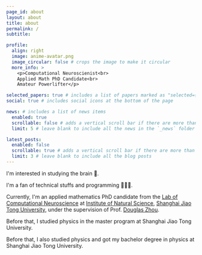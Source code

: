 ```yaml
---
page_id: about
layout: about
title: about
permalink: /
subtitle:

profile:
  align: right
  image: anime-avatar.png
  image_circular: false # crops the image to make it circular
  more_info: >
    <p>Computational Neuroscienist<br>
    Applied Math PhD Candidate<br>
    Amateur Powerlifter</p>

selected_papers: true # includes a list of papers marked as "selected={true}"
social: true # includes social icons at the bottom of the page

news: # includes a list of news items
  enabled: true
  scrollable: false # adds a vertical scroll bar if there are more than 3 news items
  limit: 5 # leave blank to include all the news in the `_news` folder

latest_posts:
  enabled: false
  scrollable: true # adds a vertical scroll bar if there are more than 3 new posts items
  limit: 3 # leave blank to include all the blog posts
---
```


I'm interested in studying the brain 🧠.

I'm a fan of technical stuffs and programming 🧑🏻‍💻.

Currently, I'm an applied mathematics PhD candidate from the [Lab of Computational Neuroscience](https://lcns-sjtu.github.io) at [Institute of Natural Science](https://ins.sjtu.edu.cn/), [Shanghai Jiao Tong University](https://www.sjtu.edu.cn), under the supervision of Prof. [Douglas Zhou](https://ins.sjtu.edu.cn/people/zdz/).

Before that, I studied physics in the master program at Shanghai Jiao Tong University.

Before that, I also studied physics and got my bachelor degree in physics at Shanghai Jiao Tong University.
